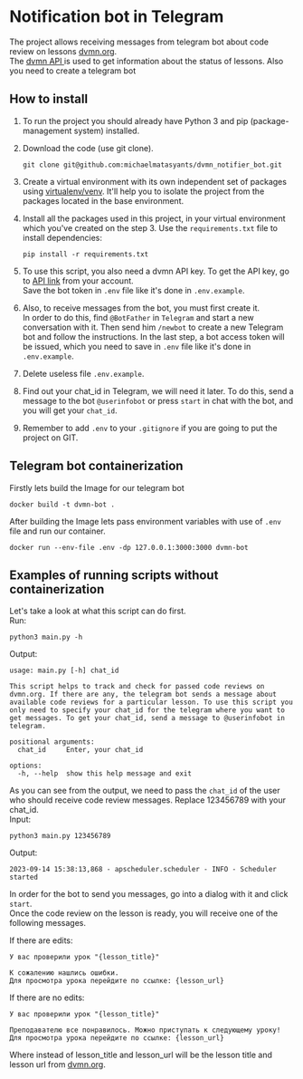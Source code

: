 # Notification bot in Telegram

The project allows receiving messages from telegram bot about code review on lessons [dvmn.org](https://dvmn.org/).<br>
The [dvmn API ](https://dvmn.org/api/docs/) is used to get information about the status of lessons.
Also you need to create a telegram bot


## How to install

1. To run the project you should already have Python 3 and pip (package-management system) installed.

2. Download the code (use git clone).
   ```console
   git clone git@github.com:michaelmatasyants/dvmn_notifier_bot.git
   ```

3. Create a virtual environment with its own independent set of packages using [virtualenv/venv](https://docs.python.org/3/library/venv.html).
   It'll help you to isolate the project from the packages located in the base environment.

4. Install all the packages used in this project, in your virtual environment which you've created on the step 3. Use the `requirements.txt` file to install dependencies:
   ```console
   pip install -r requirements.txt
   ```
5. To use this script, you also need a dvmn API key. To get the API key, go to [API link](https://dvmn.org/api/docs/) from your account.<br>
   Save the bot token in `.env` file like it's done in `.env.example`.

6. Also, to receive messages from the bot, you must first create it.<br>
   In order to do this, find `@BotFather` in `Telegram` and start a new conversation with it. Then send him `/newbot` to create a new Telegram bot and follow the instructions. In the last step, a bot access token will be issued, which you need to save in `.env` file like it's done in `.env.example`.

7. Delete useless file `.env.example`.

8. Find out your chat_id in Telegram, we will need it later. To do this, send a message to the bot `@userinfobot` or press `start` in chat with the bot, and you will get your `chat_id`.

9. Remember to add `.env` to your `.gitignore` if you are going to put the project on GIT.

## Telegram bot containerization

   Firstly lets build the Image for our telegram bot
   ```console
   docker build -t dvmn-bot .
   ```

   After building the Image lets pass environment variables with use of `.env` file and run our container.
   ```console
   docker run --env-file .env -dp 127.0.0.1:3000:3000 dvmn-bot
   ```


## Examples of running scripts without containerization

Let's take a look at what this script can do first.<br>
Run:
```console
python3 main.py -h
```

Output:
```console
usage: main.py [-h] chat_id

This script helps to track and check for passed code reviews on dvmn.org. If there are any, the telegram bot sends a message about available code reviews for a particular lesson. To use this script you
only need to specify your chat_id for the telegram where you want to get messages. To get your chat_id, send a message to @userinfobot in telegram.

positional arguments:
  chat_id     Enter, your chat_id

options:
  -h, --help  show this help message and exit
```

As you can see from the output, we need to pass the `chat_id` of the user who should receive code review messages. Replace 123456789 with your chat_id.<br>
Input:
```
python3 main.py 123456789
```

Output:
```
2023-09-14 15:38:13,868 - apscheduler.scheduler - INFO - Scheduler started
```

In order for the bot to send you messages, go into a dialog with it and click `start`.<br>
Once the code review on the lesson is ready, you will receive one of the following messages.

If there are edits:
```
У вас проверили урок "{lesson_title}"

К сожалению нашлись ошибки.
Для просмотра урока перейдите по ссылке: {lesson_url}
```

If there are no edits:
```
У вас проверили урок "{lesson_title}"

Преподавателю все понравилось. Можно приступать к следующему уроку!
Для просмотра урока перейдите по ссылке: {lesson_url}
```

Where instead of lesson_title and lesson_url will be the lesson title and lesson url from [dvmn.org](https://dvmn.org/).

